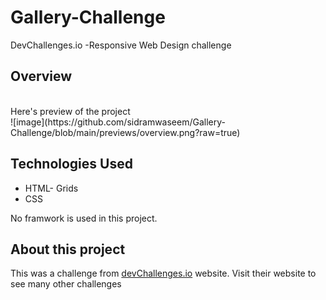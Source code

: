 # Gallery-Challenge
DevChallenges.io -Responsive Web Design challenge


<h2>Overview</h2><br>
Here's preview of the project<br>
![image](https://github.com/sidramwaseem/Gallery-Challenge/blob/main/previews/overview.png?raw=true)

<h2>Technologies Used</h2>
<ul>
<li>HTML- Grids</li>
<li>CSS</li>
</ul>
<p>No framwork is used in this project.</p>

<h2>About this project</h2>
<p>This was a challenge from <a href="https://devchallenges.io/">devChallenges.io</a> website. Visit their website to see many other challenges</p>
